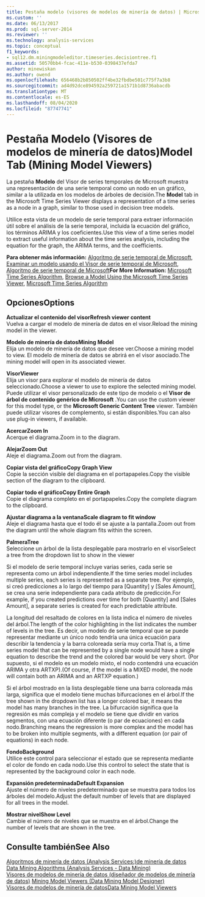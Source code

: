 ```yaml
---
title: Pestaña modelo (visores de modelos de minería de datos) | Microsoft Docs
ms.custom: ''
ms.date: 06/13/2017
ms.prod: sql-server-2014
ms.reviewer: ''
ms.technology: analysis-services
ms.topic: conceptual
f1_keywords:
- sql12.dm.miningmodeleditor.timeseries.decisiontree.f1
ms.assetid: 50570bb4-fcac-411e-b530-0398437efda7
author: minewiskan
ms.author: owend
ms.openlocfilehash: 656468b2b850502ff4be32fbdbe501c775f7a3b8
ms.sourcegitcommit: ad4d92dce894592a259721a1571b1d8736abacdb
ms.translationtype: MT
ms.contentlocale: es-ES
ms.lasthandoff: 08/04/2020
ms.locfileid: "87747741"
---
```

# <a name="model-tab-mining-model-viewers"></a><span data-ttu-id="6b206-102">Pestaña Modelo (Visores de modelos de minería de datos)</span><span class="sxs-lookup"><span data-stu-id="6b206-102">Model Tab (Mining Model Viewers)</span></span>
  <span data-ttu-id="6b206-103">La pestaña **Modelo** del Visor de series temporales de Microsoft muestra una representación de una serie temporal como un nodo en un gráfico, similar a la utilizada en los modelos de árboles de decisión.</span><span class="sxs-lookup"><span data-stu-id="6b206-103">The **Model** tab in the Microsoft Time Series Viewer displays a representation of a time series as a node in a graph, similar to those used in decision tree models.</span></span>  
  
 <span data-ttu-id="6b206-104">Utilice esta vista de un modelo de serie temporal para extraer información útil sobre el análisis de la serie temporal, incluida la ecuación del gráfico, los términos ARIMA y los coeficientes.</span><span class="sxs-lookup"><span data-stu-id="6b206-104">Use this view of a time series model to extract useful information about the time series analysis, including the equation for the graph, the ARIMA terms, and the coefficients.</span></span>  
  
 <span data-ttu-id="6b206-105">**Para obtener más información:** [Algoritmo de serie temporal de Microsoft](data-mining/microsoft-time-series-algorithm.md), [Examinar un modelo usando el Visor de serie temporal de Microsoft](data-mining/browse-a-model-using-the-microsoft-time-series-viewer.md), [Algoritmo de serie temporal de Microsoft](data-mining/microsoft-time-series-algorithm.md)</span><span class="sxs-lookup"><span data-stu-id="6b206-105">**For More Information:** [Microsoft Time Series Algorithm](data-mining/microsoft-time-series-algorithm.md), [Browse a Model Using the Microsoft Time Series Viewer](data-mining/browse-a-model-using-the-microsoft-time-series-viewer.md), [Microsoft Time Series Algorithm](data-mining/microsoft-time-series-algorithm.md)</span></span>  
  
## <a name="options"></a><span data-ttu-id="6b206-106">Opciones</span><span class="sxs-lookup"><span data-stu-id="6b206-106">Options</span></span>  
 <span data-ttu-id="6b206-107">**Actualizar el contenido del visor**</span><span class="sxs-lookup"><span data-stu-id="6b206-107">**Refresh viewer content**</span></span>  
 <span data-ttu-id="6b206-108">Vuelva a cargar el modelo de minería de datos en el visor.</span><span class="sxs-lookup"><span data-stu-id="6b206-108">Reload the mining model in the viewer.</span></span>  
  
 <span data-ttu-id="6b206-109">**Modelo de minería de datos**</span><span class="sxs-lookup"><span data-stu-id="6b206-109">**Mining Model**</span></span>  
 <span data-ttu-id="6b206-110">Elija un modelo de minería de datos que desee ver.</span><span class="sxs-lookup"><span data-stu-id="6b206-110">Choose a mining model to view.</span></span> <span data-ttu-id="6b206-111">El modelo de minería de datos se abrirá en el visor asociado.</span><span class="sxs-lookup"><span data-stu-id="6b206-111">The mining model will open in its associated viewer.</span></span>  
  
 <span data-ttu-id="6b206-112">**Visor**</span><span class="sxs-lookup"><span data-stu-id="6b206-112">**Viewer**</span></span>  
 <span data-ttu-id="6b206-113">Elija un visor para explorar el modelo de minería de datos seleccionado.</span><span class="sxs-lookup"><span data-stu-id="6b206-113">Choose a viewer to use to explore the selected mining model.</span></span> <span data-ttu-id="6b206-114">Puede utilizar el visor personalizado de este tipo de modelo o el **Visor de árbol de contenido genérico de Microsoft** .</span><span class="sxs-lookup"><span data-stu-id="6b206-114">You can use the custom viewer for this model type, or the **Microsoft Generic Content Tree** viewer.</span></span> <span data-ttu-id="6b206-115">También puede utilizar visores de complemento, si están disponibles.</span><span class="sxs-lookup"><span data-stu-id="6b206-115">You can also use plug-in viewers, if available.</span></span>  
  
 <span data-ttu-id="6b206-116">**Acercar**</span><span class="sxs-lookup"><span data-stu-id="6b206-116">**Zoom In**</span></span>  
 <span data-ttu-id="6b206-117">Acerque el diagrama.</span><span class="sxs-lookup"><span data-stu-id="6b206-117">Zoom in to the diagram.</span></span>  
  
 <span data-ttu-id="6b206-118">**Alejar**</span><span class="sxs-lookup"><span data-stu-id="6b206-118">**Zoom Out**</span></span>  
 <span data-ttu-id="6b206-119">Aleje el diagrama.</span><span class="sxs-lookup"><span data-stu-id="6b206-119">Zoom out from the diagram.</span></span>  
  
 <span data-ttu-id="6b206-120">**Copiar vista del gráfico**</span><span class="sxs-lookup"><span data-stu-id="6b206-120">**Copy Graph View**</span></span>  
 <span data-ttu-id="6b206-121">Copie la sección visible del diagrama en el portapapeles.</span><span class="sxs-lookup"><span data-stu-id="6b206-121">Copy the visible section of the diagram to the clipboard.</span></span>  
  
 <span data-ttu-id="6b206-122">**Copiar todo el gráfico**</span><span class="sxs-lookup"><span data-stu-id="6b206-122">**Copy Entire Graph**</span></span>  
 <span data-ttu-id="6b206-123">Copie el diagrama completo en el portapapeles.</span><span class="sxs-lookup"><span data-stu-id="6b206-123">Copy the complete diagram to the clipboard.</span></span>  
  
 <span data-ttu-id="6b206-124">**Ajustar diagrama a la ventana**</span><span class="sxs-lookup"><span data-stu-id="6b206-124">**Scale diagram to fit window**</span></span>  
 <span data-ttu-id="6b206-125">Aleje el diagrama hasta que el todo él se ajuste a la pantalla.</span><span class="sxs-lookup"><span data-stu-id="6b206-125">Zoom out from the diagram until the whole diagram fits within the screen.</span></span>  
  
 <span data-ttu-id="6b206-126">**Palmera**</span><span class="sxs-lookup"><span data-stu-id="6b206-126">**Tree**</span></span>  
 <span data-ttu-id="6b206-127">Seleccione un árbol de la lista desplegable para mostrarlo en el visor</span><span class="sxs-lookup"><span data-stu-id="6b206-127">Select a tree from the dropdown list to show in the viewer</span></span>  
  
 <span data-ttu-id="6b206-128">Si el modelo de serie temporal incluye varias series, cada serie se representa como un árbol independiente.</span><span class="sxs-lookup"><span data-stu-id="6b206-128">If the time series model includes multiple series, each series is represented as a separate tree.</span></span> <span data-ttu-id="6b206-129">Por ejemplo, si creó predicciones a lo largo del tiempo para [Quantity] y [Sales Amount], se crea una serie independiente para cada atributo de predicción.</span><span class="sxs-lookup"><span data-stu-id="6b206-129">For example, if you created predictions over time for both [Quantity] and [Sales Amount], a separate series is created for each predictable attribute.</span></span>  
  
 <span data-ttu-id="6b206-130">La longitud del resaltado de colores en la lista indica el número de niveles del árbol.</span><span class="sxs-lookup"><span data-stu-id="6b206-130">The length of the color highlighting in the list indicates the number of levels in the tree.</span></span> <span data-ttu-id="6b206-131">Es decir, un modelo de serie temporal que se puede representar mediante un único nodo tendría una única ecuación para describir la tendencia y la barra coloreada sería muy corta.</span><span class="sxs-lookup"><span data-stu-id="6b206-131">That is, a time series model that can be represented by a single node would have a single equation to describe the trend and the colored bar would be very short.</span></span> <span data-ttu-id="6b206-132">(Por supuesto, si el modelo es un modelo mixto, el nodo contendrá una ecuación ARIMA y otra ARTXP).</span><span class="sxs-lookup"><span data-stu-id="6b206-132">(Of course, if the model is a MIXED model, the node will contain both an ARIMA and an ARTXP equation.)</span></span>  
  
 <span data-ttu-id="6b206-133">Si el árbol mostrado en la lista desplegable tiene una barra coloreada más larga, significa que el modelo tiene muchas bifurcaciones en el árbol.</span><span class="sxs-lookup"><span data-stu-id="6b206-133">If the tree shown in the dropdown list has a longer colored bar, it means the model has many branches in the tree.</span></span> <span data-ttu-id="6b206-134">La bifurcación significa que la regresión es más compleja y el modelo se tiene que dividir en varios segmentos, con una ecuación diferente (o par de ecuaciones) en cada nodo.</span><span class="sxs-lookup"><span data-stu-id="6b206-134">Branching means the regression is more complex and the model has to be broken into multiple segments, with a different equation (or pair of equations) in each node.</span></span>  
  
 <span data-ttu-id="6b206-135">**Fondo**</span><span class="sxs-lookup"><span data-stu-id="6b206-135">**Background**</span></span>  
 <span data-ttu-id="6b206-136">Utilice este control para seleccionar el estado que se representa mediante el color de fondo en cada nodo.</span><span class="sxs-lookup"><span data-stu-id="6b206-136">Use this control to select the state that is represented by the background color in each node.</span></span>  
  
 <span data-ttu-id="6b206-137">**Expansión predeterminada**</span><span class="sxs-lookup"><span data-stu-id="6b206-137">**Default Expansion**</span></span>  
 <span data-ttu-id="6b206-138">Ajuste el número de niveles predeterminado que se muestra para todos los árboles del modelo.</span><span class="sxs-lookup"><span data-stu-id="6b206-138">Adjust the default number of levels that are displayed for all trees in the model.</span></span>  
  
 <span data-ttu-id="6b206-139">**Mostrar nivel**</span><span class="sxs-lookup"><span data-stu-id="6b206-139">**Show Level**</span></span>  
 <span data-ttu-id="6b206-140">Cambie el número de niveles que se muestra en el árbol.</span><span class="sxs-lookup"><span data-stu-id="6b206-140">Change the number of levels that are shown in the tree.</span></span>  
  
## <a name="see-also"></a><span data-ttu-id="6b206-141">Consulte también</span><span class="sxs-lookup"><span data-stu-id="6b206-141">See Also</span></span>  
 <span data-ttu-id="6b206-142">[Algoritmos de minería de datos &#40;Analysis Services:&#41;de minería de datos](data-mining/data-mining-algorithms-analysis-services-data-mining.md) </span><span class="sxs-lookup"><span data-stu-id="6b206-142">[Data Mining Algorithms &#40;Analysis Services - Data Mining&#41;](data-mining/data-mining-algorithms-analysis-services-data-mining.md) </span></span>  
 <span data-ttu-id="6b206-143">[Visores de modelos de minería de datos &#40;diseñador de modelos de minería de datos&#41;](mining-model-viewers-data-mining-model-designer.md) </span><span class="sxs-lookup"><span data-stu-id="6b206-143">[Mining Model Viewers &#40;Data Mining Model Designer&#41;](mining-model-viewers-data-mining-model-designer.md) </span></span>  
 [<span data-ttu-id="6b206-144">Visores de modelos de minería de datos</span><span class="sxs-lookup"><span data-stu-id="6b206-144">Data Mining Model Viewers</span></span>](data-mining/data-mining-model-viewers.md)  
  
  
